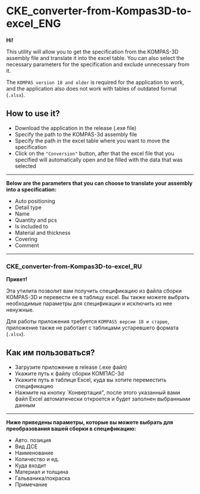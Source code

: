 # CKE_converter-from-Kompas3D-to-excel_ENG

 **Hi!**
 
This utility will allow you to get the specification from the KOMPAS-3D assembly file and translate it into the excel table. You can also select the necessary parameters for the specification and exclude unnecessary from it.
 
The ```KOMPAS version 18 and older``` is required for the application to work, and the application also does not work with tables of outdated format (```.xlsx```).
 
## How to use it?
 
* Download the application in the release (.exe file)
* Specify the path to the KOMPAS-3d assembly file
* Specify the path in the excel table where you want to move the specification
* Click on the ```"Conversion"``` button, after that the excel file that you specified will automatically open and be filled with the data that was selected

<hr>

**Below are the parameters that you can choose to translate your assembly into a specification:**

* Auto positioning
* Detail type
* Name 
* Quantity and pcs 
* Is included to
* Material and thickness
* Covering
* Comment

<hr>

### CKE_converter-from-Kompas3D-to-excel_RU

**Привет!**
 
Эта утилита позволит вам получить спецификацию из файла сборки KOMPAS-3D и перевести ее в таблицу excel. Вы также можете выбрать необходимые параметры для спецификации и исключить из нее ненужные.
 
Для работы приложения требуется ``KOMPASS версии 18 и старше``, приложение также не работает с таблицами устаревшего формата (``.xlsx``).
 
## Как им пользоваться?
 
* Загрузите приложение в release (.exe файл)
* Укажите путь к файлу сборки КОМПАС-3d
* Укажите путь в таблице Excel, куда вы хотите переместить спецификацию
* Нажмите на кнопку `Конвертация", после этого указанный вами файл Excel автоматически откроется и будет заполнен выбранными данным

<hr>

**Ниже приведены параметры, которые вы можете выбрать для преобразования вашей сборки в спецификацию:**

* Авто. позиция         
* Вид ДСЕ                   
* Наименование          
* Количество и ед.      
* Куда входит              
* Материал и толщина 
* Гальваника/покраска
* Примечание
